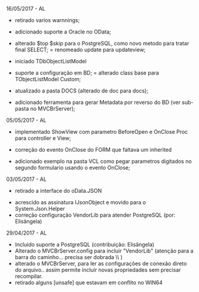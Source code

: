16/05/2017 - AL
   - retirado varios warnnings;
   + adicionado suporte a Oracle no OData;
   * alterado $top $skip para o PostgreSQL, como novo metodo para tratar final SELECT;
   = renomeado update para updateview;
   + iniciado TDbObjectListModel 
   - suporte a configuração em BD;
   = alterado class base para TObjectListModel Custom;
   * atualizado a pasta DOCS (alterado de doc para docs);
   + adicionado ferramenta para gerar Metadata por reverso do BD (ver sub-pasta no MVCBrServer);

05/05/2017 - AL
   + implementado ShowView com parametro BeforeOpen e OnClose Proc para controller e View;
   * correção do evento OnClose do FORM que faltava um inherited
   + adicionado exemplo na pasta VCL como pegar parametros digitados no segundo formulario usando o evento OnClose;

03/05/2017 - AL
   - retirado a interface do oData.JSON
   + acrescido as assinatura IJsonObject e movido para o System.Json.Helper
   + correção configuração  VendorLib para atender PostgreSQL (por: Elisângela)
      
   
29/04/2017 - AL
   - Incluido suporte a PostgreSQL (contribuição:  Elisângela)
   - Alterado o MVCBrServer.config para incluir  "VendorLib"  (atenção para a barra do caminho... precisa ser dobrada  \\\\  )
   - alterado o MVCBrServer, para ler as configurações de conexão direto do arquivo.. assim permite incluir novas propriedades sem precisar recompilar.
   - retirado alguns [unsafe] que estavam em conflito no WIN64
